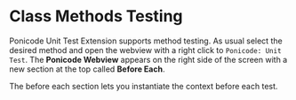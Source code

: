 # Class Methods Testing

Ponicode Unit Test Extension supports method testing. As usual select the desired method and open the webview with a right click to `Ponicode: Unit Test`. The **Ponicode Webview** appears on the right side of the screen with a new section at the top called **Before Each**.

The before each section lets you instantiate the context before each test.